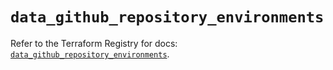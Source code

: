 # `data_github_repository_environments`

Refer to the Terraform Registry for docs: [`data_github_repository_environments`](https://registry.terraform.io/providers/integrations/github/6.3.0/docs/data-sources/repository_environments).
